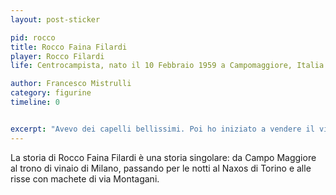 ```yaml
---
layout: post-sticker

pid: rocco
title: Rocco Faina Filardi
player: Rocco Filardi
life: Centrocampista, nato il 10 Febbraio 1959 a Campomaggiore, Italia

author: Francesco Mistrulli
category: figurine
timeline: 0


excerpt: "Avevo dei capelli bellissimi. Poi ho iniziato a vendere il vino. Si sono accorciati."
---
```

La storia di Rocco Faina Filardi è una storia singolare: da Campo Maggiore al trono di vinaio di Milano, passando per le notti al Naxos di Torino e alle risse con machete di via Montagani.
